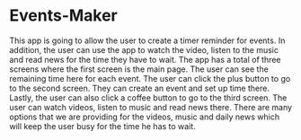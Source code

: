# Events-Maker
This app is going to allow the user to create a timer reminder for events. In addition, the user can use the app to watch the video, listen to the music and read news for the time they have to wait. The app has a total of three screens where the first screen is the main page. The user can see the remaining  time here for each event. The user can click the plus button to go to the second screen. They can create an event and set up time there. Lastly, the user can also click a coffee button to go to the third screen. The user can watch videos, listen to music and read news there. There are many options that we are providing for the videos, music and daily news which will keep the user busy for the time he has to wait.

